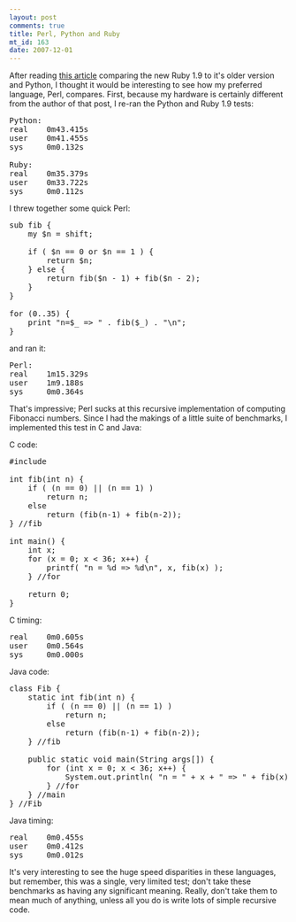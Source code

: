 ```yaml
--- 
layout: post
comments: true
title: Perl, Python and Ruby
mt_id: 163
date: 2007-12-01
---
```

After reading [this article](http://antoniocangiano.com/2007/11/28/holy-shmoly-ruby-19-smokes-python-away/) comparing the new Ruby 1.9 to it's older version and Python, I thought it would be interesting to see how my preferred language, Perl, compares.  First, because my hardware is certainly different from the author of that post, I re-ran the Python and Ruby 1.9 tests:

<pre>
Python:
real    0m43.415s
user    0m41.455s
sys     0m0.132s

Ruby:
real    0m35.379s
user    0m33.722s
sys     0m0.112s
</pre>

I threw together some quick Perl:

<pre class="brush: ruby;">
sub fib {
    my $n = shift;

    if ( $n == 0 or $n == 1 ) {
        return $n;
    } else {
        return fib($n - 1) + fib($n - 2);
    }
}

for (0..35) {
    print "n=$_ => " . fib($_) . "\n";
}
</pre>

and ran it:

<pre>
Perl:
real    1m15.329s
user    1m9.188s
sys     0m0.364s
</pre>

That's impressive; Perl sucks at this recursive implementation of computing Fibonacci numbers.  Since I had the makings of a little suite of benchmarks, I implemented this test in C and Java:

C code:
<pre class="brush: cpp;">
#include <stdio.h>

int fib(int n) {
    if ( (n == 0) || (n == 1) )
        return n;
    else
        return (fib(n-1) + fib(n-2));
} //fib

int main() {
    int x;
    for (x = 0; x < 36; x++) {
        printf( "n = %d => %d\n", x, fib(x) );
    } //for

    return 0;
}
</pre>

C timing:
<pre>
real    0m0.605s
user    0m0.564s
sys     0m0.000s
</pre>

Java code:
<pre class="brush: java;">
class Fib {
    static int fib(int n) {
        if ( (n == 0) || (n == 1) )
            return n;
        else
            return (fib(n-1) + fib(n-2));
    } //fib

    public static void main(String args[]) {
        for (int x = 0; x < 36; x++) {
            System.out.println( "n = " + x + " => " + fib(x) );
        } //for
    } //main
} //Fib
</pre>

Java timing:
<pre>
real    0m0.455s
user    0m0.412s
sys     0m0.012s
</pre>

It's very interesting to see the huge speed disparities in these languages, but remember, this was a single, very limited test; don't take these benchmarks as having any significant meaning.  Really, don't take them to mean much of anything, unless all you do is write lots of simple recursive code.
